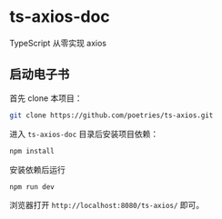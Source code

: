 # ts-axios-doc

TypeScript 从零实现 axios 

## 启动电子书

首先 clone 本项目：

```bash
git clone https://github.com/poetries/ts-axios.git
```

进入 `ts-axios-doc` 目录后安装项目依赖：

```bash
npm install
```

安装依赖后运行

```bash
npm run dev
```

浏览器打开 `http://localhost:8080/ts-axios/` 即可。
